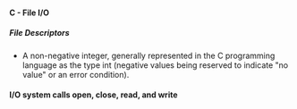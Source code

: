 #### C - File I/O

##### File Descriptors
* A non-negative integer, generally represented in the C programming language as the type int (negative values being reserved to indicate "no value" or an error condition).

#### I/O system calls open, close, read, and write
